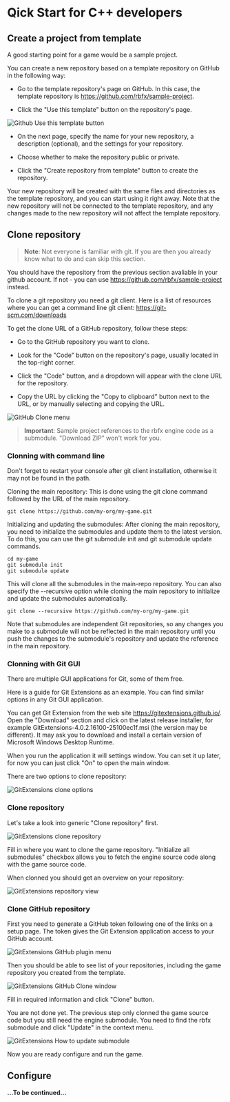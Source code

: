 Qick Start for C++ developers
=============================

## Create a project from template

A good starting point for a game would be a sample project.

You can create a new repository based on a template repository on GitHub in the following way:

* Go to the template repository's page on GitHub. In this case, the template repository is https://github.com/rbfx/sample-project.

* Click the "Use this template" button on the repository's page.

![Github Use this template button](/images/github/use-this-template.jpg)

* On the next page, specify the name for your new repository, a description (optional), and the settings for your repository.

* Choose whether to make the repository public or private.

* Click the "Create repository from template" button to create the repository.

Your new repository will be created with the same files and directories as the template repository, and you can start using it right away. Note that the new repository will not be connected to the template repository, and any changes made to the new repository will not affect the template repository.

## Clone repository

> **Note**: Not everyone is familiar with git. If you are then you already know what to do and can skip this section.

You should have the repository from the previous section avaliable in your github account. If not - you can use https://github.com/rbfx/sample-project instead.

To clone a git repository you need a git client. Here is a list of resources where you can get a command line git client: https://git-scm.com/downloads

To get the clone URL of a GitHub repository, follow these steps:

* Go to the GitHub repository you want to clone.

* Look for the "Code" button on the repository's page, usually located in the top-right corner.

* Click the "Code" button, and a dropdown will appear with the clone URL for the repository.

* Copy the URL by clicking the "Copy to clipboard" button next to the URL, or by manually selecting and copying the URL.

![GitHub Clone menu](/images/github/code-clone.jpg)

> **Important**: Sample project references to the rbfx engine code as a submodule. "Download ZIP" won't work for you.


### Clonning with command line

Don't forget to restart your console after git client installation, otherwise it may not be found in the path.

Cloning the main repository: This is done using the git clone command followed by the URL of the main repository.
```shell
git clone https://github.com/my-org/my-game.git
```

Initializing and updating the submodules: After cloning the main repository, you need to initialize the submodules and update them to the latest version. To do this, you can use the git submodule init and git submodule update commands.
```shell
cd my-game
git submodule init
git submodule update
```

This will clone all the submodules in the main-repo repository. You can also specify the --recursive option while cloning the main repository to initialize and update the submodules automatically.
```shell
git clone --recursive https://github.com/my-org/my-game.git
```

Note that submodules are independent Git repositories, so any changes you make to a submodule will not be reflected in the main repository until you push the changes to the submodule's repository and update the reference in the main repository.

### Clonning with Git GUI

There are multiple GUI applications for Git, some of them free.

Here is a guide for Git Extensions as an example. You can find similar options in any Git GUI application.

You can get Git Extension from the web site https://gitextensions.github.io/.
Open the "Download" section and click on the latest release installer, for example GitExtensions-4.0.2.16100-25100ec1f.msi (the version may be different). It may ask you to download and install a certain version of Microsoft Windows Desktop Runtime.

When you run the application it will settings window. You can set it up later, for now you can just click "On" to open the main window.

There are two options to clone repository:

![GitExtensions clone options](/images/github/git-ext-clone.jpg)

### Clone repository

Let's take a look into generic "Clone repository" first.

![GitExtensions clone repository](/images/github/git-ext-clone-repository.jpg)

Fill in where you want to clone the game repository. "Initialize all submodules" checkbox allows you to fetch the engine source code along with the game source code.

When clonned you should get an overview on your repository:

![GitExtensions repository view](/images/github/git-ext-repository.jpg)

### Clone GitHub repository

First you need to generate a GitHub token following one of the links on a setup page. The token gives the Git Extension application access to your GitHub account.

![GitExtensions GitHub plugin menu](/images/github/git-ext-github-token.jpg)

Then you should be able to see list of your repositories, including the game repository you created from the template.

![GitExtensions GitHub Clone window](/images/github/git-ext-clone-github.jpg)

Fill in required information and click "Clone" button.

You are not done yet. The previous step only clonned the game source code but you still need the engine submodule. You need to find the rbfx submodule and click "Update" in the context menu.

![GitExtensions How to update submodule](/images/github/git-ext-submodule-update.jpg)

Now you are ready configure and run the game.

## Configure

**...To be continued...**